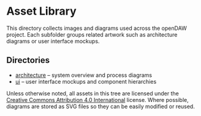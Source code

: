 # Asset Library

This directory collects images and diagrams used across the openDAW project. Each
subfolder groups related artwork such as architecture diagrams or user interface
mockups.

## Directories

- [architecture](architecture/) – system overview and process diagrams
- [ui](ui/) – user interface mockups and component hierarchies

Unless otherwise noted, all assets in this tree are licensed under the
[Creative Commons Attribution 4.0 International](https://creativecommons.org/licenses/by/4.0/) license.
Where possible, diagrams are stored as SVG files so they can be easily modified or reused.
